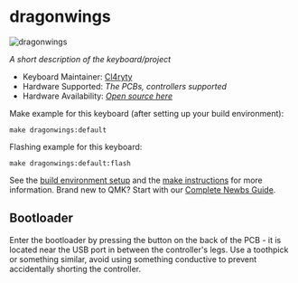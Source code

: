 # dragonwings

![dragonwings](https://github.com/Cl4ryty/dragonwings/blob/main/pretty_pictures/perspective.jpg)

*A short description of the keyboard/project*

* Keyboard Maintainer: [Cl4ryty](https://github.com/Cl4ryty)
* Hardware Supported: *The PCBs, controllers supported*
* Hardware Availability: [*Open source here*](https://github.com/Cl4ryty/dragonwings)

Make example for this keyboard (after setting up your build environment):

    make dragonwings:default

Flashing example for this keyboard:

    make dragonwings:default:flash

See the [build environment setup](https://docs.qmk.fm/#/getting_started_build_tools) and the [make instructions](https://docs.qmk.fm/#/getting_started_make_guide) for more information. Brand new to QMK? Start with our [Complete Newbs Guide](https://docs.qmk.fm/#/newbs).

## Bootloader

Enter the bootloader by pressing the button on the back of the PCB - it is located near the USB port in between the controller's legs. Use a toothpick or something similar, avoid using something conductive to prevent accidentally shorting the controller.
